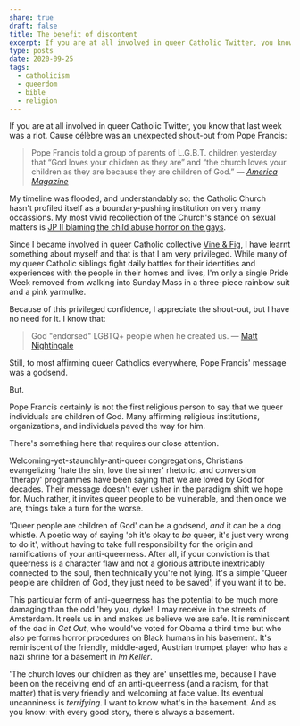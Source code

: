 ```yaml
---
share: true
draft: false
title: The benefit of discontent
excerpt: If you are at all involved in queer Catholic Twitter, you know that last week was a riot. Cause célèbre was an unexpected shout-out from Pope Francis.
type: posts
date: 2020-09-25
tags:
  - catholicism
  - queerdom
  - bible
  - religion
---
```


If you are at all involved in queer Catholic Twitter, you know that last week was a riot. Cause célèbre was an unexpected shout-out from Pope Francis:

> Pope Francis told a group of parents of L.G.B.T. children yesterday that “God loves your children as they are” and “the church loves your children as they are because they are children of God.” — <a href="https://www.americamagazine.org/faith/2020/09/17/pope-francis-parents-lgbt-children-god-loves-your-children-they-are" target="_blank"><em>America Magazine</em></a>

My timeline was flooded, and understandably so: the Catholic Church hasn't profiled itself as a boundary-pushing institution on very many occassions. My most vivid recollection of the Church's stance on sexual matters is <a href="https://arquivo.pt/wayback/20091004222624/http://www.catholicnews.com/data/abuse/abuse08.htm" target="_blank">JP II blaming the child abuse horror on the gays</a>.

Since I became involved in queer Catholic collective <a href="https://vineandfig.co/" target="_blank">Vine & Fig</a>, I have learnt something about myself and that is that I am very privileged. While many of my queer Catholic siblings fight daily battles for their identities and experiences with the people in their homes and lives, I'm only a single Pride Week removed from walking into Sunday Mass in a three-piece rainbow suit and a pink yarmulke.

Because of this privileged confidence, I appreciate the shout-out, but I have no need for it. I know that:

> God "endorsed" LGBTQ+ people when he created us. — <a href="https://twitter.com/mattnightingale/status/1308564653547466753" target="_blank">Matt Nightingale</a> 

Still, to most affirming queer Catholics everywhere, Pope Francis' message was a godsend. 

But.

Pope Francis certainly is not the first religious person to say that we queer individuals are children of God. Many affirming religious institutions, organizations, and individuals paved the way for him. 

There's something here that requires our close attention.

Welcoming-yet-staunchly-anti-queer congregations, Christians evangelizing 'hate the sin, love the sinner' rhetoric, and conversion 'therapy' programmes have been saying that we are loved by God for decades. Their message doesn't ever usher in the paradigm shift we hope for. Much rather, it invites queer people to be vulnerable, and then once we are, things take a turn for the worse.

'Queer people are children of God' can be a godsend, _and_ it can be a dog whistle. A poetic way of saying 'oh it's okay to _be_ queer, it's just very wrong to do it', without having to take full responsibility for the origin and ramifications of your anti-queerness. After all, if your conviction is that queerness is a character flaw and not a glorious attribute inextricably connected to the soul, then technically you're not lying. It's a simple 'Queer people are children of God, they just need to be saved', if you want it to be.

This particular form of anti-queerness has the potential to be much more damaging than the odd 'hey you, dyke!' I may receive in the streets of Amsterdam. It reels us in and makes us believe we are safe. It is reminiscent of the dad in _Get Out_, who would've voted for Obama a third time but who also performs horror procedures on Black humans in his basement. It's reminiscent of the friendly, middle-aged, Austrian trumpet player who has a nazi shrine for a basement in _Im Keller_.

'The church loves our children as they are' unsettles me, because I have been on the receiving end of an anti-queerness (and a racism, for that matter) that is very friendly and welcoming at face value. Its eventual uncanniness is _terrifying_. I want to know what's in the basement. And as you know: with every good story, there's always a basement.